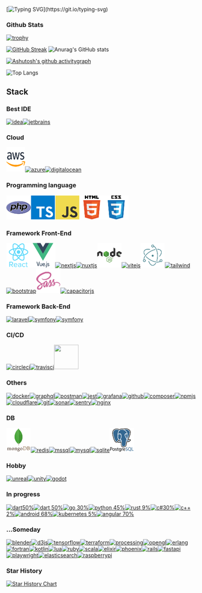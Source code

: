 [![Typing SVG](https://readme-typing-svg.herokuapp.com?font=Fira+Code&duration=3000&pause=500&random=false&width=500&separator=%3C&lines=C%2B%2B+corpjorge()-%3Edev+%3F+true+%3A+true;%3Cphp+corpjorge()-%3Edev+%3F+true+%3A+true;%3CJavaScript+corpjorge().dev+%3F+true+%3A+true;%3CC%23+corpjorge().Dev+%3F+true+%3A+true;%3CRuby+corpjorge().dev+%3F+true+%3A+true%3CDart+corpjorge().dev+%3F+true+%3A+true;%3CJava+corpjorge().getDev()+%3F+true+%3A+true;)](https://git.io/typing-svg)

### Github Stats
[![trophy](https://github-profile-trophy.vercel.app/?username=corpjorge&row=1&column=10&margin-h=15&margin-w=15&theme=onedark&no-bg=true)](https://github.com/corpjorge/github-profile-trophy)

[![GitHub Streak](https://streak-stats.demolab.com?user=corpjorge&theme=transparent&hide_border=true&card_width=400)](https://git.io/streak-stats)
![Anurag's GitHub stats](https://github-readme-stats.vercel.app/api?username=corpjorge&show_icons=true&card_width=444&theme=transparent&hide_border=true)

[![Ashutosh's github activitygraph](https://github-readme-activity-graph.vercel.app/graph?username=corpjorge&theme=dracula)](https://github.com/ashutosh00710/github-readme-activity-graph)

![Top Langs](https://github-readme-stats.vercel.app/api/top-langs?username=corpjorge&show_icons=true&locale=en&layout=compact&theme=transparent&hide_border=true)

## Stack

### Best IDE
<a href="https://www.jetbrains.com/es-es/idea/" target="_blank" rel="noreferrer"><img src="https://cdn.jsdelivr.net/gh/devicons/devicon@latest/icons/intellij/intellij-original.svg" alt="idea" width="50" height="65"></a><a href="https://www.jetbrains.com" target="_blank" rel="noreferrer"><img src="https://cdn.jsdelivr.net/gh/devicons/devicon@latest/icons/jetbrains/jetbrains-original.svg" alt="jetbrains" width="50" height="65"></a>

### Cloud
<a href="https://aws.amazon.com" target="_blank" rel="noreferrer"><img src="https://raw.githubusercontent.com/devicons/devicon/master/icons/amazonwebservices/amazonwebservices-original-wordmark.svg" alt="aws" width="50" height="65"></a><a href="https://azure.microsoft.com/en-in/" target="_blank" rel="noreferrer"><img src="https://cdn.jsdelivr.net/gh/devicons/devicon@latest/icons/azure/azure-original-wordmark.svg" width="65" height="65" alt="azure"></a><a href="https://www.digitalocean.com/" target="_blank" rel="noreferrer"><img src="https://cdn.jsdelivr.net/gh/devicons/devicon@latest/icons/digitalocean/digitalocean-original-wordmark.svg" alt="digitalocean" width="65" height="65"></a>

### Programming language
<a href="https://www.php.net" target="_blank" rel="noreferrer"><img src="https://raw.githubusercontent.com/devicons/devicon/master/icons/php/php-original.svg" alt="php" width="65" height="65"></a><a href="https://www.typescriptlang.org/" target="_blank" rel="noreferrer"><img src="https://raw.githubusercontent.com/devicons/devicon/master/icons/typescript/typescript-original.svg" alt="typescript" width="65" height="65"></a><a href="https://developer.mozilla.org/en-US/docs/Web/JavaScript" target="_blank" rel="referrer"><img src="https://raw.githubusercontent.com/devicons/devicon/master/icons/javascript/javascript-original.svg" alt="javascript" width="65" height="65"></a><a href="https://www.w3.org/html/" target="_blank" rel="noreferrer"><img src="https://raw.githubusercontent.com/devicons/devicon/master/icons/html5/html5-original-wordmark.svg" alt="html5" width="65" height="65"></a><a href="https://www.w3schools.com/css/" target="_blank" rel="noreferrer"><img src="https://raw.githubusercontent.com/devicons/devicon/master/icons/css3/css3-original-wordmark.svg" alt="css3" width="65" height="65"></a>

### Framework Front-End
<a href="https://reactjs.org/" target="_blank" rel="noreferrer"><img src="https://raw.githubusercontent.com/devicons/devicon/master/icons/react/react-original-wordmark.svg" alt="react" width="65" height="65"></a><a href="https://vuejs.org/" target="_blank" rel="noreferrer"><img src="https://raw.githubusercontent.com/devicons/devicon/master/icons/vuejs/vuejs-original-wordmark.svg" alt="vuejs" width="65" height="65"></a><a href="https://nextjs.org/" target="_blank" rel="noreferrer"><img src="https://cdn.jsdelivr.net/gh/devicons/devicon@latest/icons/nextjs/nextjs-original-wordmark.svg" alt="nextjs" width="65" height="65"></a><a href="https://nuxtjs.org/" target="_blank" rel="noreferrer"><img src="https://www.vectorlogo.zone/logos/nuxtjs/nuxtjs-icon.svg" alt="nuxtjs" width="65" height="65"></a><a href="https://nodejs.org" target="_blank" rel="noreferrer"><img src="https://raw.githubusercontent.com/devicons/devicon/master/icons/nodejs/nodejs-original-wordmark.svg" alt="nodejs" width="65" height="65"></a><a href="https://vitejs.dev/" target="_blank" rel="noreferrer"><img src="https://cdn.jsdelivr.net/gh/devicons/devicon@latest/icons/vitejs/vitejs-original.svg" alt="vitejs" width="65" height="65"></a><a href="https://www.electronjs.org" target="_blank" rel="noreferrer"><img src="https://raw.githubusercontent.com/devicons/devicon/master/icons/electron/electron-original.svg" alt="electron" width="65" height="65"></a><a href="https://tailwindcss.com/" target="_blank" rel="noreferrer"><img src="https://cdn.jsdelivr.net/gh/devicons/devicon@latest/icons/tailwindcss/tailwindcss-original.svg" alt="tailwind" width="65" height="65"></a><a href="https://getbootstrap.com" target="_blank" rel="noreferrer"><img src="https://cdn.jsdelivr.net/gh/devicons/devicon@latest/icons/bootstrap/bootstrap-original.svg" alt="bootstrap" width="65" height="65"></a><a href="https://sass-lang.com" target="_blank" rel="noreferrer"><img src="https://raw.githubusercontent.com/devicons/devicon/master/icons/sass/sass-original.svg" alt="sass" width="65" height="65"></a><a href="https://capacitorjs.com/" target="_blank" rel="noreferrer"><img src="https://cdn.jsdelivr.net/gh/devicons/devicon@latest/icons/capacitor/capacitor-plain-wordmark.svg" alt="capacitorjs" width="65" height="65"></a>

### Framework Back-End
<a href="https://laravel.com/" target="_blank" rel="noreferrer"><img src="https://laravel.com/img/logotype.min.svg" alt="laravel" width="65" height="65"></a><a href="https://symfony.com" target="_blank" rel="noreferrer"><img src="https://cdn.jsdelivr.net/gh/devicons/devicon@latest/icons/symfony/symfony-original-wordmark.svg" alt="symfony" width="65" height="65"></a><a href="https://symfony.com" target="_blank" rel="noreferrer"><img src="https://cdn.jsdelivr.net/gh/devicons/devicon@latest/icons/nestjs/nestjs-original-wordmark.svg" alt="symfony" width="65" height="65"></a>

### CI/CD
<a href="https://circleci.com" target="_blank" rel="noreferrer"><img src="https://www.vectorlogo.zone/logos/circleci/circleci-icon.svg" alt="circleci" width="65" height="65"></a><a href="https://travis-ci.org" target="_blank" rel="noreferrer"><img src="https://www.vectorlogo.zone/logos/travis-ci/travis-ci-icon.svg" alt="travisci" width="65" height="65"></a><a href="https://dev.azure.com" target="_blank" rel="noreferrer"><img src="https://cdn.jsdelivr.net/gh/devicons/devicon@latest/icons/azuredevops/azuredevops-original.svg" alt="" width="65" height="65"></a>

### Others
<a href="https://www.docker.com" target="_blank" rel="noreferrer"><img src="https://cdn.jsdelivr.net/gh/devicons/devicon@latest/icons/docker/docker-original-wordmark.svg" alt="docker" width="65" height="65"></a><a href="https://graphql.org" target="_blank" rel="noreferrer"><img src="https://cdn.jsdelivr.net/gh/devicons/devicon@latest/icons/graphql/graphql-plain-wordmark.svg" alt="graphql" width="65" height="65"></a><a href="https://postman.com" target="_blank" rel="noreferrer"><img src="https://www.vectorlogo.zone/logos/getpostman/getpostman-icon.svg" alt="postman" width="65" height="65"></a><a href="https://jestjs.io" target="_blank" rel="noreferrer"><img src="https://www.vectorlogo.zone/logos/jestjsio/jestjsio-icon.svg" alt="jest" width="65" height="65"></a><a href="https://grafana.com" target="_blank" rel="noreferrer"><img src="https://cdn.jsdelivr.net/gh/devicons/devicon@latest/icons/grafana/grafana-plain-wordmark.svg" alt="grafana" width="65" height="65"></a><a href="https://github.com/" target="_blank" rel="noreferrer"><img src="https://cdn.jsdelivr.net/gh/devicons/devicon@latest/icons/github/github-original-wordmark.svg" alt="github" width="65" height="65"></a><a href="https://getcomposer.org" target="_blank" rel="noreferrer"><img src="https://cdn.jsdelivr.net/gh/devicons/devicon@latest/icons/composer/composer-original.svg" alt="composer" width="65" height="65"></a><a href="https://www.npmjs.com" target="_blank" rel="noreferrer"><img src="https://cdn.jsdelivr.net/gh/devicons/devicon@latest/icons/npm/npm-original-wordmark.svg" alt="npmjs" width="65" height="65"></a><a href="https://www.cloudflare.com" target="_blank" rel="noreferrer"><img src="https://cdn.jsdelivr.net/gh/devicons/devicon@latest/icons/cloudflare/cloudflare-original-wordmark.svg" alt="cloudflare" width="65" height="65"></a><a href="https://git-scm.com" target="_blank" rel="noreferrer"><img src="https://cdn.jsdelivr.net/gh/devicons/devicon@latest/icons/git/git-original-wordmark.svg" alt="git" width="65" height="65"></a><a href="https://www.sonarsource.com" target="_blank" rel="noreferrer"><img src="https://cdn.jsdelivr.net/gh/devicons/devicon@latest/icons/sonarqube/sonarqube-plain-wordmark.svg" alt="sonar" width="65" height="65"></a><a href="https://sentry.io" target="_blank" rel="noreferrer"><img src="https://cdn.jsdelivr.net/gh/devicons/devicon@latest/icons/sentry/sentry-original-wordmark.svg" alt="sentry" width="65" height="65"></a><a href="https://nginx.org/" target="_blank" rel="noreferrer"><img src="https://cdn.jsdelivr.net/gh/devicons/devicon@latest/icons/nginx/nginx-original.svg" alt="nginx" width="65" height="65"></a>

### DB
<a href="https://www.mongodb.com" target="_blank" rel="noreferrer"><img src="https://raw.githubusercontent.com/devicons/devicon/master/icons/mongodb/mongodb-original-wordmark.svg" alt="mongodb" width="65" height="65"></a><a href="https://redis.io" target="_blank" rel="noreferrer"><img src="https://cdn.jsdelivr.net/gh/devicons/devicon@latest/icons/redis/redis-original.svg" alt="redis" width="65" height="65"></a><a href="https://www.microsoft.com/en-us/sql-server" target="_blank" rel="noreferrer"><img src="https://www.svgrepo.com/show/303229/microsoft-sql-server-logo.svg" alt="mssql" width="65" height="65"></a><a href="https://www.mysql.com" target="_blank" rel="noreferrer"><img src="https://cdn.jsdelivr.net/gh/devicons/devicon@latest/icons/mysql/mysql-original.svg" alt="mysql" width="60" height="65"></a><a href="https://www.sqlite.org" target="_blank" rel="noreferrer"><img src="https://cdn.jsdelivr.net/gh/devicons/devicon@latest/icons/sqlite/sqlite-original-wordmark.svg" alt="sqlite" width="65" height="65"></a><a href="https://www.postgresql.org" target="_blank" rel="noreferrer"><img src="https://raw.githubusercontent.com/devicons/devicon/master/icons/postgresql/postgresql-original-wordmark.svg" alt="postgresql" width="65" height="65"></a>

### Hobby
<a href="https://unrealengine.com/" target="_blank" rel="noreferrer"><img src="https://cdn.jsdelivr.net/gh/devicons/devicon@latest/icons/unrealengine/unrealengine-original-wordmark.svg" alt="unreal" width="65" height="65"></a><a href="https://unity.com/" target="_blank" rel="noreferrer"><img src="https://cdn.jsdelivr.net/gh/devicons/devicon@latest/icons/unity/unity-original-wordmark.svg" alt="unity" width="65" height="65"></a><a href="https://godotengine.org" target="_blank" rel="noreferrer"><img src="https://cdn.jsdelivr.net/gh/devicons/devicon@latest/icons/godot/godot-original.svg" alt="godot" width="55" height="65"></a>

### In progress
<a href="https://dart.dev" target="_blank" rel="noreferrer"><img src="https://cdn.jsdelivr.net/gh/devicons/devicon@latest/icons/dart/dart-original-wordmark.svg" alt="dart" width="65" height="65">50%</a><a href="https://flutter.dev" target="_blank" rel="noreferrer"><img src="https://cdn.jsdelivr.net/gh/devicons/devicon@latest/icons/flutter/flutter-original.svg" alt="dart" width="50" height="65"> 50%</a><a href="https://go.dev" target="_blank" rel="noreferrer"><img src="https://cdn.jsdelivr.net/gh/devicons/devicon@latest/icons/go/go-original-wordmark.svg" alt="go" width="65" height="65"> 30%</a><a href="https://www.python.org" target="_blank" rel="noreferrer"><img src="https://cdn.jsdelivr.net/gh/devicons/devicon@latest/icons/python/python-original-wordmark.svg" alt="python" width="65" height="65"> 45%</a><a href="https://www.rust-lang.org" target="_blank" rel="noreferrer"><img src="https://cdn.jsdelivr.net/gh/devicons/devicon@latest/icons/rust/rust-original.svg" alt="rust" width="65" height="65"> 9%</a><a href="https://dart.dev" target="_blank" rel="noreferrer"><img src="https://cdn.jsdelivr.net/gh/devicons/devicon@latest/icons/csharp/csharp-original.svg" alt="c#" width="65" height="65">30%</a><a href="https://isocpp.org" target="_blank" rel="noreferrer"><img src="https://cdn.jsdelivr.net/gh/devicons/devicon@latest/icons/cplusplus/cplusplus-original.svg" alt="c++" width="65" height="65"> 2%</a><a href="https://developer.android.com" target="_blank" rel="noreferrer"><img src="https://cdn.jsdelivr.net/gh/devicons/devicon@latest/icons/android/android-original-wordmark.svg" alt="android" width="65" height="65"> 68%</a><a href="https://kubernetes.io" target="_blank" rel="noreferrer"><img src="https://cdn.jsdelivr.net/gh/devicons/devicon@latest/icons/kubernetes/kubernetes-original.svg" alt="kubernetes" width="65" height="65"> 5%</a><a href="https://angular.io" target="_blank" rel="noreferrer"><img src="https://cdn.jsdelivr.net/gh/devicons/devicon@latest/icons/angular/angular-original.svg" alt="angular" width="65" height="65"> 70%</a>

### ...Someday
<a href="https://www.blender.org" target="_blank" rel="noreferrer"><img src="https://cdn.jsdelivr.net/gh/devicons/devicon@latest/icons/blender/blender-original.svg" alt="blender" width="50" height="50"></a><a href="https://d3js.org" target="_blank" rel="noreferrer"><img src="https://cdn.jsdelivr.net/gh/devicons/devicon@latest/icons/d3js/d3js-original.svg" alt="d3js" width="50" height="50"></a><a href="https://www.tensorflow.org" target="_blank" rel="noreferrer"><img src="https://cdn.jsdelivr.net/gh/devicons/devicon@latest/icons/tensorflow/tensorflow-original.svg" alt="tensorflow" width="50" height="50"></a><a href="https://www.terraform.io" target="_blank" rel="noreferrer"><img src="https://cdn.jsdelivr.net/gh/devicons/devicon@latest/icons/terraform/terraform-original.svg" alt="terraform" width="50" height="50"></a><a href="https://processing.org" target="_blank" rel="noreferrer"><img src="https://cdn.jsdelivr.net/gh/devicons/devicon@latest/icons/processing/processing-original.svg" alt="processing" width="50" height="50"></a><a href="https://www.opengl.org" target="_blank" rel="noreferrer"><img src="https://cdn.jsdelivr.net/gh/devicons/devicon@latest/icons/opengl/opengl-plain.svg" alt="opengl" width="50" height="50"></a><a href="https://www.erlang.org" target="_blank" rel="noreferrer"><img src="https://cdn.jsdelivr.net/gh/devicons/devicon@latest/icons/erlang/erlang-plain-wordmark.svg" alt="erlang" width="50" height="50"></a><a href="https://fortran-lang.org" target="_blank" rel="noreferrer"><img src="https://cdn.jsdelivr.net/gh/devicons/devicon@latest/icons/fortran/fortran-original.svg" alt="fortran" width="50" height="50"></a><a href="https://kotlinlang.org" target="_blank" rel="noreferrer"><img src="https://cdn.jsdelivr.net/gh/devicons/devicon@latest/icons/kotlin/kotlin-original.svg" alt="kotlin" width="50" height="50"></a><a href="https://www.lua.org" target="_blank" rel="noreferrer"><img src="https://cdn.jsdelivr.net/gh/devicons/devicon@latest/icons/lua/lua-original.svg" alt="lua" width="50" height="50"></a><a href="https://www.ruby-lang.org" target="_blank" rel="noreferrer"><img src="https://cdn.jsdelivr.net/gh/devicons/devicon@latest/icons/ruby/ruby-original.svg" alt="ruby" width="50" height="50"></a><a href="https://www.scala-lang.org" target="_blank" rel="noreferrer"><img src="https://cdn.jsdelivr.net/gh/devicons/devicon@latest/icons/scala/scala-original.svg" alt="scala" width="50" height="50"></a><a href="https://elixir-lang.org" target="_blank" rel="noreferrer"><img src="https://cdn.jsdelivr.net/gh/devicons/devicon@latest/icons/elixir/elixir-original-wordmark.svg" alt="elixir" width="50" height="50"></a><a href="https://www.phoenixframework.org" target="_blank" rel="noreferrer"><img src="https://cdn.jsdelivr.net/gh/devicons/devicon@latest/icons/phoenix/phoenix-original.svg" alt="phoenix" width="50" height="50"></a><a href="https://rubyonrails.org" target="_blank" rel="noreferrer"><img src="https://cdn.jsdelivr.net/gh/devicons/devicon@latest/icons/rails/rails-plain-wordmark.svg" alt="rails" width="50" height="50"></a><a href="https://fastapi.tiangolo.com" target="_blank" rel="noreferrer"><img src="https://cdn.jsdelivr.net/gh/devicons/devicon@latest/icons/fastapi/fastapi-original-wordmark.svg" alt="fastapi" width="50" height="50"></a><a href="https://playwright.dev" target="_blank" rel="noreferrer"><img src="https://cdn.jsdelivr.net/gh/devicons/devicon@latest/icons/playwright/playwright-original.svg" alt="playwright" width="50" height="50"></a><a href="https://www.elastic.co/es/elasticsearch" target="_blank" rel="noreferrer"><img src="https://cdn.jsdelivr.net/gh/devicons/devicon@latest/icons/elasticsearch/elasticsearch-original.svg" alt="elasticsearch" width="50" height="50"></a><a href="https://www.raspberrypi.com" target="_blank" rel="noreferrer"><img src="https://cdn.jsdelivr.net/gh/devicons/devicon@latest/icons/raspberrypi/raspberrypi-original.svg" alt="raspberrypi" width="50" height="50"></a>

### Star History
[![Star History
Chart](https://api.star-history.com/svg?repos=corpjorge/bootlight,corpjorge/soft-ui-mobile-menu,corpjorge/bootstrap-5.1-sb-admin-2&type=Timeline)](https://star-history.com/#corpjorge/bootlight&corpjorge/soft-ui-mobile-menu&corpjorge/bootstrap-5.1-sb-admin-2&Timeline)
